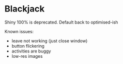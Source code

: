 # Blackjack
 
 Shiny 100% is deprecated. Default back to optimised-ish
 
Known issues:
- leave not working (just close window)
- button flickering
- activities are buggy
- low-res images
